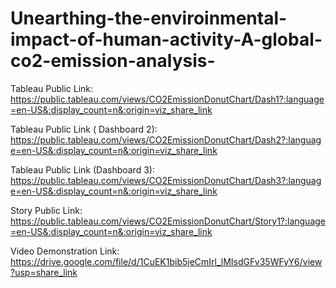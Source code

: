 # Unearthing-the-enviroinmental-impact-of-human-activity-A-global-co2-emission-analysis-


Tableau Public Link: https://public.tableau.com/views/CO2EmissionDonutChart/Dash1?:language=en-US&:display_count=n&:origin=viz_share_link

Tableau Public Link ( Dashboard 2): https://public.tableau.com/views/CO2EmissionDonutChart/Dash2?:language=en-US&:display_count=n&:origin=viz_share_link

Tableau Public Link (Dashboard 3): https://public.tableau.com/views/CO2EmissionDonutChart/Dash3?:language=en-US&:display_count=n&:origin=viz_share_link


Story Public Link: https://public.tableau.com/views/CO2EmissionDonutChart/Story1?:language=en-US&:display_count=n&:origin=viz_share_link

Video Demonstration Link: https://drive.google.com/file/d/1CuEK1bib5jeCmIrl_lMIsdGFv35WFyY6/view?usp=share_link
